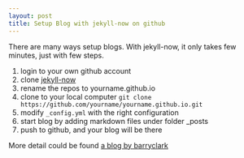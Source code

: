 ```yaml
---
layout: post
title: Setup Blog with jekyll-now on github
---
```


There are many ways setup blogs. With jekyll-now, it only takes few minutes, just with few steps.

1. login to your own github account 
1. clone [jekyll-now](https://github.com/barryclark/jekyll-now)
1. rename the repos to yourname.github.io
1. clone to your local computer `git clone https://github.com/yourname/yourname.github.io.git`
1. modify `_config.yml` with the right configuration
1. start blog by adding markdown files under folder _posts
1. push to github, and your blog will be there

More detail could be found [a blog by barryclark](https://www.smashingmagazine.com/2014/08/build-blog-jekyll-github-pages/)


